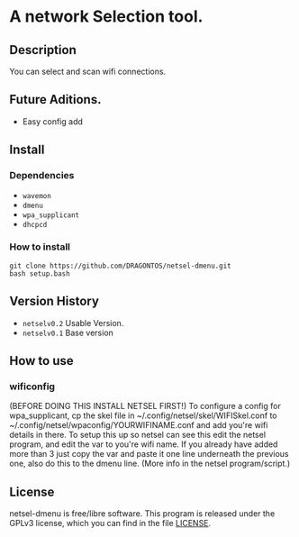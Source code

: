 # A network Selection tool.

## Description
You can select and scan wifi connections.

## Future Aditions.
- Easy config add

## Install

### Dependencies
- `wavemon`
- `dmenu`
- `wpa_supplicant`
- `dhcpcd`

### How to install
```
git clone https://github.com/DRAGONTOS/netsel-dmenu.git
bash setup.bash
```
## Version History
- `netselv0.2` Usable Version.
- `netselv0.1` Base version

## How to use

### wificonfig
(BEFORE DOING THIS INSTALL NETSEL FIRST!)
To configure a config for wpa_supplicant, cp the skel file in ~/.config/netsel/skel/WIFISkel.conf to ~/.config/netsel/wpaconfig/YOURWIFINAME.conf
and add you're wifi details in there. To setup this up so netsel can see this edit the netsel program, and edit the var to you're wifi name.
If you already have added more than 3 just copy the var and paste it one line underneath the previous one, also do this to the dmenu line.
(More info in the netsel program/script.)

## License

netsel-dmenu is free/libre software. This program is released under the GPLv3
license, which you can find in the file [LICENSE](LICENSE).
